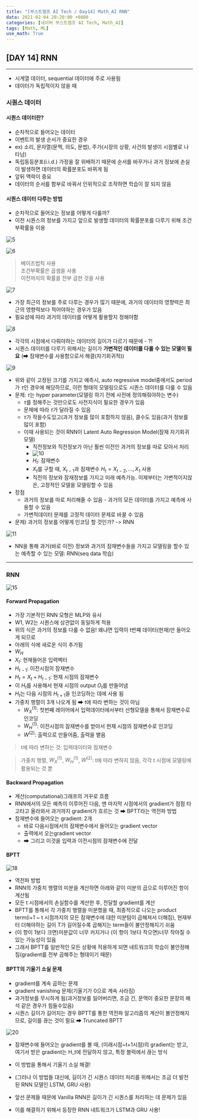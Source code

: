 ```yaml
---
title: "[부스트캠프 AI Tech / Day14] Math_AI RNN"
data: 2021-02-04 20:20:00 +0800
categories: [네이버 부스트캠프 AI Tech, Math_AI]
tags: [Math, ML]
use_math: True
---
```



## **[DAY 14] RNN**

---

- 시계열 데이터, sequential 데이터에 주로 사용됨
- 데이터가 독립적이지 않을 때

### **시퀀스 데이터**

#### **시퀀스 데이터란?**

- 순차적으로 들어오는 데이터
- 이벤트의 발생 순서가 중요한 경우
- ex) 소리, 문자열(문맥, 의도, 문법), 주가(시장의 상황, 사건의 발생이 시점별로 나타남)
- 독립동등분포(i.i.d.) 가정을 잘 위배하기 때문에 순서를 바꾸거나 과거 정보에 손실이 발생하면 데이터의 확률분포도 바뀌게 됨
- 앞뒤 맥락이 중요
- 데이터의 순서를 함부로 바꿔서 인위적으로 조작하면 학습이 잘 되지 않음

#### **시퀀스 데이터 다루는 방법**

- 순차적으로 들어오는 정보를 어떻게 다룰까?
- 이전 시퀀스의 정보를 가지고 앞으로 발생할 데이터의 확률분포를 다루기 위해 조건부확률을 이용

![5](/assets/img/sources/2021-02-04-11-03-18.png)

![6](/assets/img/sources/2021-02-04-11-04-08.png)

> 베이즈법칙 사용  
> 조건부확률은 곱셈을 사용  
> 이전까지의 확률을 전부 곱한 것을 사용  

![7](/assets/img/sources/2021-02-04-11-05-17.png)

- 가장 최근의 정보를 주로 다루는 경우가 많기 때문에, 과거의 데이터의 영향력은 최근의 영향력보다 적어야하는 경우가 있음
- 필요성에 따라 과거의 데이터를 어떻게 활용할지 정해야함

![8](/assets/img/sources/2021-02-04-11-07-32.png)

- 각각의 시점에서 다뤄야하는 데이터의 길이가 다르기 때문에 - ?!
- 시퀀스 데이터를 다루기 위해서는 길이가 **가변적인 데이터를 다룰 수 있는 모델이 필요** (➡ 잠재변수를 사용함으로서 해결(자기회귀적))

![9](/assets/img/sources/2021-02-04-11-09-40.png)

- 위와 같이 고정된 크기를 가지고 예측시, auto regressive model중에서도 period가 $\tau$인 경우에 해당하므로, 이런 형태의 모델링으로도 시퀀스 데이터를 다룰 수 있음
- 문제: $\tau$는 hyper parameter(모델링 하기 전에 사전에 정의해줘야하는 변수)
  - $\tau$를 정해주는 것만으로도 사전지식이 필요한 경우가 있음
  - 문제에 따라 $\tau$가 달라질 수 있음
  - $\tau$가 작을수도있고(과거 정보를 많이 포함하지 않음), 클수도 있음(과거 정보를 많이 포함)
  - 이때 사용되는 것이 RNN이 Latent Auto Regression Model(잠재 자기회귀모델)
    - 직전정보와 직전정보가 아닌 훨씬 이전인 과거의 정보를 따로 모아서 처리
    - ![10](/assets/img/sources/2021-02-04-11-16-57.png)
    - $H_t$: 잠재변수
    - $X_t$를 구할 때, $X_{t-1}$과 잠재변수 $H_t = X_{t-2}, ... , X_1$ 사용
    - 직전의 정보와 잠재정보를 가지고 미래 예측가능. 이제부터는 가변적이지않은, 고정적인 모델을 모델링할 수 있음
- 장점
  - 과거의 정보를 따로 처리해줄 수 있음 - 과거의 모든 데이터를 가지고 예측에 사용할 수 있음
  - 가변적데이터 문제를 고정적 데이터 문제로 바꿀 수 있음
- 문제) 과거의 정보를 어떻게 인코딩 할 것인가? -> RNN

![11](/assets/img/sources/2021-02-04-11-23-49.png)

- NN을 통해 과거(바로 이전) 정보와 과거의 잠재변수들을 가지고 모델링을 할수 있는 예측할 수 있는 모델: RNN(seq data 학습)

---

### **RNN**

![15](/assets/img/sources/2021-02-04-11-30-10.png)

#### **Forward Propagation**

- 가장 기본적인 RNN 모형은 MLP와 유사
- W1, W2는 시퀀스에 상관없이 동일하게 적용
- 위의 식은 과거의 정보를 다룰 수 없음! 왜냐면 입력이 t번째 데이터(현재)만 들어오게 되므로
- 아래의 식에 새로운 식이 추가됨
- $W_H$
- $X_t$: 현재들어온 입력벡터
- $H_{t-1}$: 이전시점의 잠재변수
- $H_t = X_t + H_{t-1}$: 현재 시점의 잠재변수
- 이 $H_t$를 사용해서 현재 시점의 output $O_t$를 만들어냄
- $H_t$는 다음 시점의 $H_{t+1}$을 인코딩하는 데에 사용 됨
- 가중치 행렬이 3개 나오게 됨 ➡ t에 따라 변하는 것이 아님
  - $W_X^{(1)}$: 첫번째 레이어에서 입력데이터에서부터 선형모델을 통해서 잠재변수로 인코딩
  - $W_H^{(1)}$: 이전시점의 잠재변수를 받아서 현재 시점의 잠재변수로 인코딩
  - $W^{(2)}$: 출력으로 만들어줌, 출력을 뱉음

> t에 따라 변하는 것: 입력데이터와 잠재변수  

> 가중치 행렬, $W_X^{(1)}$, $W_H^{(1)}$, $W^{(2)}$: t에 따라 변하지 않음, 각각 t 시점에 모델링에 활용되는 것 뿐

#### **Backward Propagation**

- 계산(computational)그래프의 거꾸로 흐름
- RNN에서의 모든 예측이 이루어진 다음, 맨 마지막 시점에서의 gradient가 점점 타고타고 올라와서 과거까지 gradient가 흐르는 것 ➡ BPTT라는 역전파 방법
- 잠재변수에 들어오는 gradient: 2개
  - 바로 다음시점에서의 잠재변수에서 들어오는 gradient vector
  - 출력에서 오는gradient vector
  - ➡ 그리고 이것을 입력과 이전시점의 잠재변수에 전달

#### **BPTT**

![18](/assets/img/sources/2021-02-04-11-50-42.png)

- 역전파 방법
- RNN의 가중치 행렬의 미분을 계산하면 아래와 같이 미분의 곱으로 이루어진 항이 계산됨
- 모든 t 시점에서의 손실함수를 계산한 후, 전달할 gradient를 계산
- BPTT를 통해서 각 가중치 행렬을 미분했을 때, 최종적으로 나오는 product term(i+1 ~ t 시점까지의 모든 잠재변수에 대한 미분텀이 곱해져서 더해짐), 현재부터 더해야하는 길이 T가 길어질수록 곱해지는 term들이 불안정해지기 쉬움
- (이 항이 1보다 크면)미분값이 너무 커지거나 (이 항이 1보다 작으면)너무 작아질 수 있는 가능성이 있음
- 그래서 BPTT를 일반적인 모든 상황에 적용하게 되면 네트워크의 학습이 불안정해 짐(gradient를 전부 곱해주는 형태이기 때문)

#### **BPTT의 기울기 소실 문제**

- gradient를 계속 곱하는 문제
- gradient vanishing 문제(기울기가 0으로 계속 사라짐)
- 과거정보를 무시하게 됨(과거정보를 잃어버리면, 조금 긴, 문맥이 중요한 문장의 해석 같은 경우가 힘들수있음)
- 시퀀스 길이가 길어지는 경우 BPTT를 통한 역전파 알고리즘의 계산이 불안정해지므로, 길이를 끊는 것이 필요 ➡ Truncated BPTT

![20](/assets/img/sources/2021-02-04-11-56-07.png)

- 잠재변수에 들어오는 gradient를 볼 때, (미래시점~t+1시점)의 gradient는 받고, 여기서 받은 gradient는 H_t에 전달하지 않고, 특정 블럭에서 끊는 방식
- 이 방법을 통해서 기울기 소실 해결!
- (그러나 이 방법들 대신에, 길이가 긴 시퀀스 데이터 처리를 위해서는 조금 더 발전된 RNN 모델인 LSTM, GRU 사용)

- 앞선 문제들 때문에 Vanilla RNN은 길이가 긴 시퀀스를 처리하는 데 문제가 있음
- 이를 해결하기 위해서 등장한 RNN 네트워크가 LSTM과 GRU 사용!